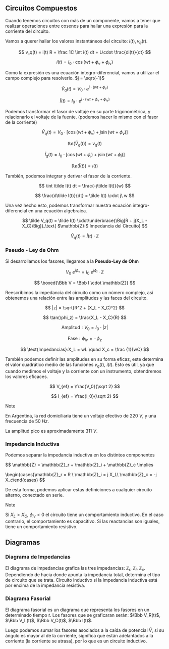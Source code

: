 ## Circuitos Compuestos

Cuando tenemos circuitos con más de un componente, vamos a tener que realizar operaciones entre cosenos para hallar una expresión para la corriente del circuito.

Vamos a querer hallar los valores instantáneos del circuito: $i(t), v_q(t)$.

$$
v_q(t) = i(t) R + \frac 1C \int i(t) dt +  L\cdot \frac{di(t)}{dt}
$$

$$
i(t) = I_0 \cdot \cos(wt + \phi_v+ \phi_{iv})
$$

Como la expresión es una ecuación integro-diferencial, vamos a utilizar el campo complejo para resolverlo. $j = \sqrt{-1}$

$$
\tilde V_q(t) = V_0 \cdot e^{j\cdot(wt + \phi_v)}
$$

$$
\tilde I(t) = I_0 \cdot e^{j\cdot(wt + \phi_v + \phi_{iv})}
$$

Podemos transformar el fasor de voltaje en su parte trigonométrica, y relacionarlo el voltaje de la fuente. (podemos hacer lo mismo con el fasor de la corriente)

$$
\tilde V_q(t) = V_0 \cdot \Big[ \cos(wt + \phi_v) + j \sin(wt + \phi_v)\Big]
$$

$$
\mathbb{R} e(\tilde V_q(t)) = v_q(t)
$$

$$
\tilde I_q(t) = I_0 \cdot \Big[ \cos(wt + \phi_i) + j \sin(wt + \phi_i)\Big]
$$

$$
\mathbb{R} e(\tilde I(t)) = i(t)
$$

También, podemos integrar y derivar el fasor de la corriente.

$$
\int \tilde I(t) dt = \frac{-j\tilde I(t)}{w}
$$

$$
\frac{d\tilde I(t)}{dt} = \tilde I(t) \cdot j\ w
$$

Una vez hecho esto, podemos transformar nuestra ecuación integro-diferencial en una ecuación algebraica.

$$
\tilde V_q(t) = \tilde I(t) \cdot\underbrace{\Big[R + j(X_L - X_C)\Big]}_\text{ $\mathbb{Z}:$ Impedancia del Circuito}
$$

$$
\tilde V_q(t) = \tilde I(t)\cdot \mathbb{Z}
$$

### Pseudo - Ley de Ohm

Si desarrollamos los fasores, llegamos a la **Pseudo-Ley de Ohm**

$$
V_0\ e^{j\phi_v} = I_0\ e^{j\phi_i} \cdot \mathbb{Z}
$$

$$
\boxed{\Bbb V = \Bbb I \cdot \mathbb{Z}}
$$

Reescribimos la impedancia del circuito como un número complejo, así obtenemos una relación entre las amplitudes y las faces del circuito.

$$
|z| = \sqrt{R^2 + (X_L - X_C)^2}
$$

$$
\tan(\phi_z)  = \frac{X_L - X_C}{R}
$$

$$
\text{Amplitud}: V_0 = I_0 \cdot |z|
$$

$$
\text{Fase}: \phi_{iv} = -\phi_z
$$

$$
\text{Impedancias}:X_L = wL \quad X_c = \frac {1}{wC}
$$

También podemos definir las amplitudes en su forma eficaz, este determina el valor cuadrático medio de las funciones $v_q(t)$, $i(t)$. Esto es útil, ya que cuando medimos el voltaje y la corriente con un instrumento, obtendremos los valores eficaces.

$$
V_{ef} = \frac{V_0}{\sqrt 2}
$$

$$
I_{ef} = \frac{I_0}{\sqrt 2}
$$

> [!note]
> En Argentina, la red domiciliaria tiene un voltaje efectivo de $220\ V$, y una frecuencia de $50\ Hz$.
>
> La amplitud pico es aproximadamente $311\ V$.

### Impedancia Inductiva

Podemos separar la impedancia inductiva en los distintos componentes

$$
\mathbb{Z} = \mathbb{Z}_r + \mathbb{Z}_i + \mathbb{Z}_c \implies

\begin{cases}\mathbb{Z}_r = R \\
\mathbb{Z}_i = j X_L\\
\mathbb{Z}_c = -j X_c\end{cases}
$$

De esta forma, podemos aplicar estas definiciones a cualquier circuito alterno, conectado en serie.

> [!note]
> Si $X_L > X_C$, $\phi_{iv} < 0$ el circuito tiene un comportamiento inductivo. En el caso contrario, el comportamiento es capacitivo. Si las reactancias son iguales, tiene un comportamiento resistivo.

## Diagramas

### Diagrama de Impedancias

El diagrama de impedancias grafica las tres impedancias: $\mathbb{Z}_r$, $\mathbb{Z}_i$, $\mathbb{Z}_c$. Dependiendo de hacia donde apunta la impedancia total, determina el tipo de circuito que se trata. Circuito inductivo si la impedancia inductiva está por encima de la impedancia resistiva.

### Diagrama Fasorial

El diagrama fasorial es un diagrama que representa los fasores en un determinado tiempo $t$. Los fasores que se graficaran serán: $\Bbb V_R(t)$, $\Bbb V_L(t)$, $\Bbb V_C(t)$, $\Bbb I(t)$.

Luego podemos sumar los fasores asociados a la caída de potencial $\tilde V$, si su ángulo es mayor al de la corriente, significa que están adelantados a la corriente (la corriente se atrasa), por lo que es un circuito inductivo.
